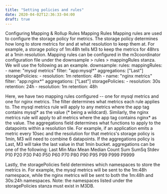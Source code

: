 ```yaml
---
title: "Setting policies and rules"
date: 2020-04-02T12:36:33-04:00
draft: true
---
```


Configuring Mapping & Rollup Rules
Mapping Rules
Mapping rules are used to configure the storage policy for metrics. The storage policy determines how long to store metrics for and at what resolution to keep them at. For example, a storage policy of 1m:48h tells M3 to keep the metrics for 48hrs at a 1min resolution. Mapping rules can be configured in the m3coordinator configuration file under the downsample > rules > mappingRules stanza. We will use the following as an example.
downsample:
  rules:
    mappingRules:
      - name: "mysql metrics"
        filter: "app:mysql*"
        aggregations: ["Last"]
        storagePolicies:
          - resolution: 1m
            retention: 48h
      - name: "nginx metrics"
        filter: "app:nginx*"
        aggregations: ["Last"]
        storagePolicies:
          - resolution: 30s
            retention: 24h
          - resolution: 1m
            retention: 48h

Here, we have two mapping rules configured -- one for mysql metrics and one for nginx metrics. The filter determines what metrics each rule applies to. The mysql metrics rule will apply to any metrics where the app tag contains mysql* as the value (* being a wildcard). Similarly, the nginx metrics rule will apply to all metrics where the app tag contains nginx* as the value.
The aggregations field determines what functions to apply to the datapoints within a resolution tile. For example, if an application emits a metric every 10sec and the resolution for that metrics's storage policy is 1min, M3 will need to combine 6 datapoints. If the aggregations policy is Last, M3 will take the last value in that 1min bucket. aggregations can be one of the following:
Last
Min
Max
Mean
Median
Count
Sum
SumSq
Stdev
P10
P20
P30
P40
P50
P60
P70
P80
P90
P95
P99
P999
P9999

Lastly, the storagePolicies field determines which namespaces to store the metrics in. For example, the mysql metrics will be sent to the 1m:48h namespace, while the nginx metrics will be sent to both the 1m:48h and 30s:24h namespaces.
Note: the namespaces listed under the storagePolicies stanza must exist in M3DB.
